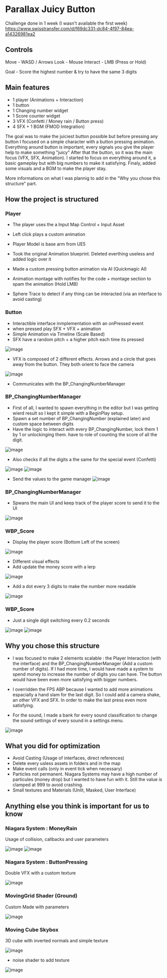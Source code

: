 # Parallax Juicy Button

Challenge done in 1 week (I wasn't available the first week)
https://www.swisstransfer.com/d/f69dc331-dc84-4f97-84ea-a14326981ea2

## Controls

Move - WASD / Arrows
Look - Mouse
Interact - LMB (Press or Hold)

Goal - Score the highest number & try to have the same 3 digits

## Main features

- 1 player (Animations + Interaction)
- 1 button
- 1 Changing number widget
- 1 Score counter widget
- 3 VFX (Confetti / Money rain / Button press)
- 4 SFX + 1 BGM (FMOD Integration)

The goal was to make the juiciest button possible but before pressing any button I focused on a simple character with a button pressing animation. Everything around button is important, every signals you give the player help to make something "juicy" 
After that the button, so it was the main focus (VFX, SFX, Animation).
I started to focus on everything around it, a basic gameplay but with big numbers to make it satisfying.
Finaly, added some visuals and a BGM to make the player stay.

More informations on what I was plannig to add in the "Why you chose this structure" part.

## How the project is structured

### Player
- The player uses the a Input Map Control + Input Asset
- Left click plays a custom animation 
- Player Model is base arm from UE5 
- Took the original Animation blueprint. Deleted everthing useless and added logic over it
- Made a custom pressing button animation via AI (Quickmagic AI)

- Animation montage with notifies for the code + montage section to spam the animation (Hold LMB)
- Sphere Trace to detect if any thing can be interacted (via an interface to avoid casting)


### Button

- Interactible interface inmplementation with an onPressed event
- when pressed play SFX + VFX + animation
- Simple Animation via Timeline (Scale Based)
- SFX have a random pitch + a higher pitch each time its pressed

![image](https://github.com/user-attachments/assets/df2dd817-454d-4dd0-943c-0f315cb216ae)

- VFX is composed of 2 different effects. Arrows and a circle that goes away from the button. They both orient to face the camera

![image](https://github.com/user-attachments/assets/53776d25-e15a-4d4f-9653-7910bf805cde)

- Communicates with the BP_ChangingNumberManager

### BP_ChangingNumberManager

- First of all, I wanted to spawn everything in the editor but I was getting wierd result so I kept it simple with a BeginPlay setup.
- Spawn a set number of BP_ChangingNumber (explained later) and custom space between digits
- Have the logic to interact with every BP_ChangingNumber, lock them 1 by 1 or unlockinging them. have to role of counting the score of all the digit.

![image](https://github.com/user-attachments/assets/59d554e4-ca11-4fb9-9da4-f00201e808dc)

- Also checks if all the digits a the same for the special event (Confetti)

![image](https://github.com/user-attachments/assets/d923bee8-4225-4dbf-8d90-abed03e5d119)
![image](https://github.com/user-attachments/assets/648890eb-5255-411d-9fc6-324d472c014e)

- Send the values to the game manager 
![image](https://github.com/user-attachments/assets/fe7647da-b80e-46b5-ad98-1894e47de438)

### BP_ChangingNumberManager

- Spwans the main UI and keep track of the player score to send it to the UI

![image](https://github.com/user-attachments/assets/1bc5bbb7-4d08-4761-a083-e5318dbc89df)


### WBP_Score

- Display the player score (Bottom Left of the screen)

![image](https://github.com/user-attachments/assets/74b6779a-80e2-4538-a447-dc4f546b476f)

- Different visual effects 
- Add update the money score with a lerp

![image](https://github.com/user-attachments/assets/27e55a76-de20-4710-b466-48dca91f8b80)

- Add a dot every 3 digits to make the number more readable

![image](https://github.com/user-attachments/assets/15d00671-f0a1-46c9-84ab-0cfa37621ab0)

### WBP_Score

- Just a single digit switching every 0.2 seconds  

![image](https://github.com/user-attachments/assets/f37008b7-d6f2-4b97-8b58-751b84e7d1da)
![image](https://github.com/user-attachments/assets/cdbbec18-9439-46f6-9468-a7e2809f45f2)


## Why you chose this structure

- I was focused to make 2 elements scalable : the Player Interaction (with the interface) and the BP_ChangingNumberManager (Add a custom number of digits). If I had more time, I would have made a system to spend money to increase the number of digits you can have. The button would have been even more satisfying with bigger numbers.

- I overridden the FPS ABP because I wanted to add more animations espacially a hand slam for the last digit. So I could add a camera shake, an other VFX and SFX. In order to make the last press even more satisfying.

- For the sound, I made a bank for every sound classification to change the sound settings of every sound in a settings menu.

![image](https://github.com/user-attachments/assets/cbc8c8c1-f59e-44d0-ae9a-79db42f76b5f)

## What you did for optimization

- Avoid Casting (Usage of interfaces, direct references)
- Delete every usless assets in folders and in the map
- Make event calls (only in event tick when necessary)
- Particles not permanent. Niagara Systems may have a high number of particules (money drop) but I wanted to have fun with it. Still the value is clamped at 999 to avoid crashing.  
- Small textures and Materials (Unlit, Masked, User Interface)

## Anything else you think is important for us to know

### Niagara System : MoneyRain

Usage of collision, callbacks and user parameters

![image](https://github.com/user-attachments/assets/7703b7a1-d9ff-4594-82af-399cd39b8faa)
![image](https://github.com/user-attachments/assets/c31f784a-ac10-4e8f-966b-798157c930e6)

### Niagara System : ButtonPressing

Double VFX with a custom texture

![image](https://github.com/user-attachments/assets/aa1413ea-3bbd-43d0-ae6e-9173106a00c3)

### MovingGrid Shader (Ground)

Custom Made with parameters

![image](https://github.com/user-attachments/assets/462efdf7-8105-4c85-a7c2-52e213f3c662)

### Moving Cube Skybox 

3D cube with inverted normals and simple texture

![image](https://github.com/user-attachments/assets/0df0557b-8e5b-4ffb-b373-e38101b4bab0)

+ noise shader to add texture 

![image](https://github.com/user-attachments/assets/cfffd838-e36e-482c-8ee9-64ee1f410555)
